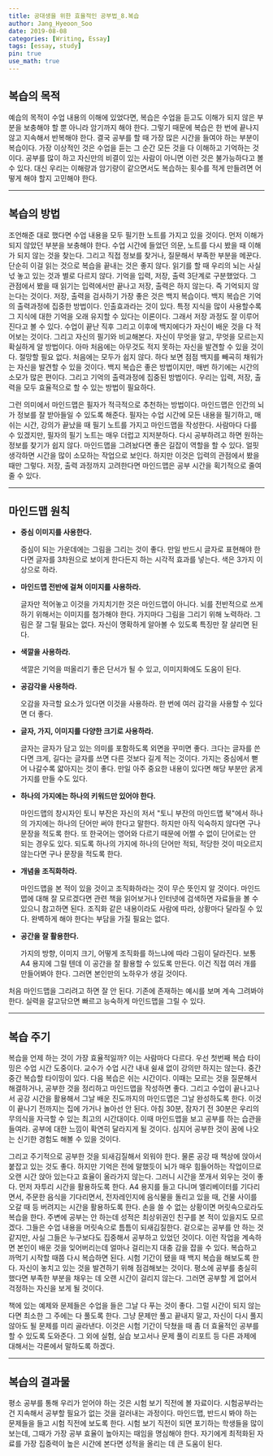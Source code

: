 ```yaml
---
title: 공대생을 위한 효율적인 공부법_8.복습
author: Jang_Hyeoon_Soo
date: 2019-08-08
categories: [Writing, Essay]
tags: [essay, study]
pin: true
use_math: true
---
```


## __복습의 목적__

 예습의 목적이 수업 내용의 이해에 있었다면, 복습은 수업을 듣고도 이해가 되지 않은 부분을 보충해야 할 뿐 아니라 암기까지 해야 한다. 그렇기 때문에 복습은 한 번에 끝나지 않고 지속해서 반복해야 한다. 결국 공부를 할 때 가장 많은 시간을 들여야 하는 부분이 복습이다. 가장 이상적인 것은 수업을 듣는 그 순간 모든 것을 다 이해하고 기억하는 것이다. 공부를 많이 하고 자신만의 비결이 있는 사람이 아니면 이런 것은 불가능하다고 볼 수 있다. 대신 우리는 이해량과 암기량이 같으면서도 복습하는 횟수를 적게 만들려면 어떻게 해야 할지 고민해야 한다.

*****

## __복습의 방법__

 조언해준 대로 했다면 수업 내용을 모두 필기한 노트를 가지고 있을 것이다. 먼저 이해가 되지 않았던 부분을 보충해야 한다. 수업 시간에 들었던 의문, 노트를 다시 봤을 때 이해가 되지 않는 것을 찾는다. 그리고 직접 정보를 찾거나, 질문해서 부족한 부분을 메꾼다. 단순히 이걸 읽는 것으로 복습을 끝내는 것은 좋지 않다. 읽기를 할 때 우리의 뇌는 사실 넋 놓고 있는 것과 별로 다르지 않다. 기억을 입력, 저장, 출력 3단계로 구분했었다. 그 관점에서 봤을 때 읽기는 입력에서만 끝나고 저장, 출력은 하지 않는다. 즉 기억되지 않는다는 것이다. 저장, 출력을 검사하기 가장 좋은 것은 백지 복습이다. 백지 복습은 기억의 출력과정에 집중한 방법이다. 인출효과라는 것이 있다. 특정 지식을 많이 사용할수록 그 지식에 대한 기억을 오래 유지할 수 있다는 이론이다. 그래서 저장 과정도 잘 이루어진다고 볼 수 있다. 수업이 끝난 직후 그리고 이후에 백지에다가 자신이 배운 것을 다 적어보는 것이다. 그리고 자신의 필기와 비교해본다. 자신이 무엇을 알고, 무엇을 모르는지 확실하게 알 방법이다. 아마 처음에는 아무것도 적지 못하는 자신을 발견할 수 있을 것이다. 절망할 필요 없다. 처음에는 모두가 쉽지 않다. 하다 보면 점점 백지를 빼곡히 채워가는 자신을 발견할 수 있을 것이다. 백지 복습은 좋은 방법이지만, 매번 하기에는 시간의 소모가 많은 편이다. 그리고 기억의 출력과정에 집중된 방법이다. 우리는 입력, 저장, 출력을 모두 효율적으로 할 수 있는 방법이 필요하다.

 그런 의미에서 마인드맵은 필자가 적극적으로 추천하는 방법이다. 마인드맵은 인간의 뇌가 정보를 잘 받아들일 수 있도록 해준다. 필자는 수업 시간에 모든 내용을 필기하고, 매 쉬는 시간, 강의가 끝났을 때 필기 노트를 가지고 마인드맵을 작성한다. 사람마다 다를 수 있겠지만, 필자의 필기 노트는 매우 더럽고 지저분하다. 다시 공부하려고 하면 원하는 정보를 찾기가 쉽지 않다. 마인드맵을 그려놨다면 좋은 길잡이 역할을 할 수 있다. 얼핏 생각하면 시간을 많이 소모하는 작업으로 보인다. 하지만 이것은 입력의 관점에서 봤을 때만 그렇다. 저장, 출력 과정까지 고려한다면 마인드맵은 공부 시간을 획기적으로 줄여줄 수 있다.

*****

## __마인드맵 원칙__

* __중심 이미지를 사용한다.__

    중심이 되는 가운데에는 그림을 그리는 것이 좋다. 만일 반드시 글자로 표현해야 한다면 글자를 3차원으로 보이게 한다든지 하는 시각적 효과를 넣는다. 색은 3가지 이상으로 하라.

* __마인드맵 전반에 걸쳐 이미지를 사용하라.__
  
    글자만 적어놓고 이것을 가지치기한 것은 마인드맵이 아니다. 뇌를 전반적으로 쓰게 하기 위해서는 이미지를 첨가해야 한다. 가지마다 그림을 그리기 위해 노력하라. 그림은 잘 그릴 필요는 없다. 자신이 명확하게 알아볼 수 있도록 특징만 잘 살리면 된다.

* __색깔을 사용하라.__
  
    색깔은 기억을 떠올리기 좋은 단서가 될 수 있고, 이미지화에도 도움이 된다.

* __공감각을 사용하라.__

    오감을 자극할 요소가 있다면 이것을 사용하라. 한 번에 여러 감각을 사용할 수 있다면 더 좋다.

* __글자, 가지, 이미지를 다양한 크기로 사용하라.__

    글자는 글자가 담고 있는 의미를 포함하도록 외면을 꾸미면 좋다. 크다는 글자를 쓴다면 크게, 길다는 글자를 쓰면 다른 것보다 길게 적는 것이다. 가지는 중심에서 뻗어 나갈수록 얇아지는 것이 좋다. 만일 아주 중요한 내용이 있다면 해당 부분만 굵게 가지를 만들 수도 있다.

* __하나의 가지에는 하나의 키워드만 있어야 한다.__

    마인드맵의 창시자인 토니 부잔은 자신의 저서 "토니 부잔의 마인드맵 북"에서 하나의 가지에는 하나의 단어만 써야 한다고 말한다. 하지만 아직 익숙하지 않다면 구나 문장을 적도록 한다. 또 한국어는 영어와 다르기 때문에 어쩔 수 없이 단어로는 안 되는 경우도 있다. 되도록 하나의 가지에 하나의 단어만 적되, 적당한 것이 떠오르지 않는다면 구나 문장을 적도록 한다.

* __개념을 조직화하라.__

    마인드맵을 본 적이 있을 것이고 조직화하라는 것이 무슨 뜻인지 알 것이다. 마인드맵에 대해 잘 모르겠다면 관련 책을 읽어보거나 인터넷에 검색하면 자료들을 볼 수 있으니 참고하면 된다. 조직화 같은 내용이라도 사람에 따라, 상황마다 달라질 수 있다. 완벽하게 해야 한다는 부담을 가질 필요는 없다.

* __공간을 잘 활용한다.__

    가지의 방향, 이미지 크기, 어떻게 조직화를 하느냐에 따라 그림이 달라진다. 보통 A4 용지에 그릴 텐데 이 공간을 잘 활용할 수 있도록 만든다. 이건 직접 여러 개를 만들어봐야 한다. 그러면 본인만의 노하우가 생길 것이다.

처음 마인드맵을 그리려고 하면 잘 안 된다. 기존에 존재하는 예시를 보며 계속 그려봐야 한다. 실력을 갈고닦으면 빠르고 능숙하게 마인드맵을 그릴 수 있다.

*****

## __복습 주기__

 복습을 언제 하는 것이 가장 효율적일까? 이는 사람마다 다르다. 우선 첫번째 복습 타이밍은 수업 시간 도중이다. 교수가 수업 시간 내내 쉴새 없이 강의만 하지는 않는다. 중간중간 복습할 타이밍이 있다. 다음 복습은 쉬는 시간이다. 이때는 모르는 것을 질문해서 해결하거나, 공부한 것을 정리하고 마인드맵을 작성하면 좋다. 그리고 수업이 끝나고나서 공강 시간을 활용해서 그날 배운 진도까지의 마인드맵은 그날 완성하도록 한다. 이것이 끝나기 전까지는 집에 가거나 놀아선 안 된다. 아침 30분, 잠자기 전 30분은 우리의 무의식을 자극할 수 있는 최고의 시간대이다. 이때 마인드맵을 보고 공부를 하는 습관을 들여라. 공부에 대한 느낌이 확연히 달라지게 될 것이다. 심지어 공부한 것이 꿈에 나오는 신기한 경험도 해볼 수 있을 것이다.

 그리고 주기적으로 공부한 것을 되새김질해서 외워야 한다. 물론 공강 때 책상에 앉아서 붙잡고 있는 것도 좋다. 하지만 기억은 전에 말했듯이 뇌가 매우 힘들어하는 작업이므로 오랜 시간 앉아 있는다고 효율이 올라가지 않는다. 그러니 시간을 쪼개서 외우는 것이 좋다. 먼저 자투리 시간을 활용하도록 한다. A4 용지를 들고 다니며 엘리베이터를 기다리면서, 주문한 음식을 기다리면서, 전자레인지에 음식물을 돌리고 있을 때, 건물 사이를 오갈 때 등 버려지는 시간을 활용하도록 한다. 손을 쓸 수 없는 상황이면 머릿속으로라도 복습을 한다. 주변에 공부는 안 하는데 성적은 최상위권인 친구를 본 적이 있을지도 모르겠다. 그들은 수업 내용을 머릿속으로 틈틈이 되새김질한다. 겉으로는 공부를 안 하는 것 같지만, 사실 그들은 누구보다도 집중해서 공부하고 있었던 것이다. 이런 작업을 계속하면 본인이 배운 것을 잊어버리는데 얼마나 걸리는지 대충 감을 잡을 수 있다. 복습하고 까먹기 시작할 때쯤 다시 복습하면 된다. 시험 기간이 됐을 때 백지 복습을 해보도록 한다. 자신이 놓치고 있는 것을 발견하기 위해 점검해보는 것이다. 평소에 공부를 충실히 했다면 부족한 부분을 채우는 데 오랜 시간이 걸리지 않는다. 그러면 공부할 게 없어서 걱정하는 자신을 보게 될 것이다.

 책에 있는 예제와 문제들은 수업을 들은 그날 다 푸는 것이 좋다. 그럴 시간이 되지 않는다면 최소한 그 주에는 다 풀도록 한다. 그냥 문제만 풀고 끝내지 말고, 자신이 다시 풀지 않아도 될 문제를 미리 골라낸다. 이것은 시험 기간이 닥쳤을 때 좀 더 효율적인 공부를 할 수 있도록 도와준다. 그 외에 실험, 실습 보고서나 문제 풀이 리포트 등 다른 과제에 대해서는 각론에서 말하도록 하겠다.

*****

## __복습의 결과물__

 평소 공부를 통해 우리가 얻어야 하는 것은 시험 보기 직전에 볼 자료이다. 시험공부라는 건 지속해서 공부할 필요가 없는 것을 걸러내는 과정이다. 마인드맵, 반드시 봐야 하는 문제들을 들고 시험 직전에 보도록 한다. 시험 보기 직전이 되면 포기하는 학생들을 많이 보는데, 그때가 가장 공부 효율이 높아지는 때임을 명심해야 한다. 자기에게 최적화된 자료를 가장 집중력이 높은 시간에 본다면 성적을 올리는 데 큰 도움이 된다.
